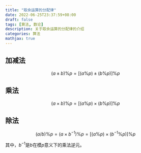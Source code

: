 ```yaml
---
title: "取余运算的分配律"
date: 2022-06-25T23:37:59+08:00
draft: false
tags: [算法, 数论]
description: 关于取余运算的分配律的介绍
categories: 算法
mathjax: true
---
```


## 加减法

$$
(a\pm b)\%p = [(a\%p)\pm (b\%p)]\%p
$$

## 乘法

$$
(a\times b)\%p = [(a\%p)\times (b\%p)]\%p
$$

## 除法

$$
(a/b)\%p = (a\times b^{-1})\%p=[(a\%p)\times (b^{-1}\%p)]\%p
$$

其中，$b^{-1}$是$b$在模$p$意义下的乘法逆元。
